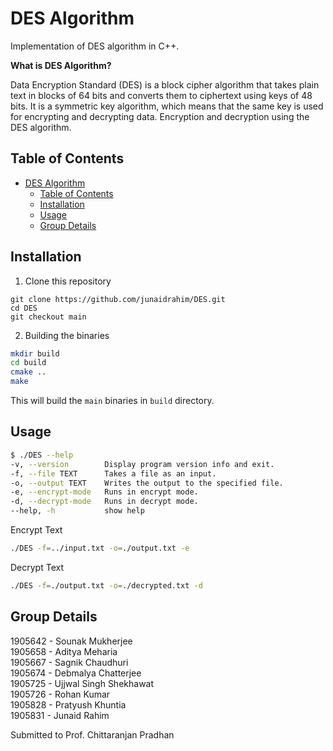 # DES Algorithm

Implementation of DES algorithm in C++.

**What is DES Algorithm?**

Data Encryption Standard (DES) is a block cipher algorithm that takes plain text in blocks of 64 bits and converts them to ciphertext using keys of 48 bits. It is a symmetric key algorithm, which means that the same key is used for encrypting and decrypting ​data. Encryption and decryption using the DES algorithm.

## Table of Contents

- [DES Algorithm](#des-algorithm)
  - [Table of Contents](#table-of-contents)
  - [Installation](#installation)
  - [Usage](#usage)
  - [Group Details](#group-details)

## Installation

1. Clone this repository

```shell
git clone https://github.com/junaidrahim/DES.git
cd DES
git checkout main
```

2. Building the binaries

```sh
mkdir build
cd build
cmake ..
make
```

This will build the `main` binaries in `build` directory.

## Usage


```sh
$ ./DES --help
-v, --version        Display program version info and exit.
-f, --file TEXT      Takes a file as an input.
-o, --output TEXT    Writes the output to the specified file.
-e, --encrypt-mode   Runs in encrypt mode.
-d, --decrypt-mode   Runs in decrypt mode.
--help, -h           show help
```

Encrypt Text
```bash
./DES -f=../input.txt -o=./output.txt -e
```

Decrypt Text
```bash
./DES -f=./output.txt -o=./decrypted.txt -d
```


## Group Details
1905642 - Sounak Mukherjee <br>
1905658 - Aditya Meharia <br>
1905667 - Sagnik Chaudhuri <br>
1905674 - Debmalya Chatterjee <br>
1905725 - Ujjwal Singh Shekhawat <br>
1905726 - Rohan Kumar <br>
1905828 - Pratyush Khuntia <br>
1905831 - Junaid Rahim <br>

Submitted to Prof. Chittaranjan Pradhan
